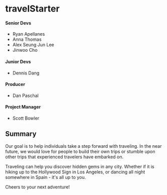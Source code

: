 # travelStarter

#### Senior Devs
- Ryan Apellanes
- Anna Thomas
- Alex Seung Jun Lee
- Jinwoo Cho

#### Junior Devs
- Dennis Dang

#### Producer
- Dan Paschal

#### Project Manager
- Scott Bowler


Summary
--------------------
Our goal is to help individuals take a step forward with traveling. In the near future, we would love for people to build their own trips or stumble upon other trips that experienced travelers have embarked on.

Traveling can help you discover hidden gems in any city. Whether if it is hiking up to the Hollywood Sign in Los Angeles, or dancing all night somewhere in Spain - it's all up to you.

Cheers to your next adventure!

